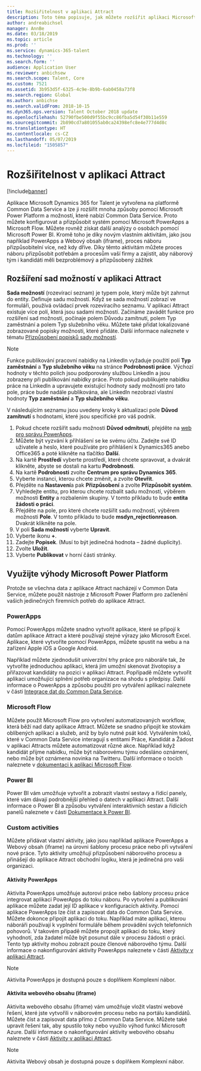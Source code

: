 ```yaml
---
title: Rozšiřitelnost v aplikaci Attract
description: Toto téma popisuje, jak můžete rozšířit aplikaci Microsoft Dynamics 365 for Talent - Attract pomocí Microsoft Power Platform.
author: andreabichsel
manager: AnnBe
ms.date: 03/18/2019
ms.topic: article
ms.prod: ''
ms.service: dynamics-365-talent
ms.technology: ''
ms.search.form: ''
audience: Application User
ms.reviewer: anbichsew
ms.search.scope: Talent, Core
ms.custom: 7521
ms.assetid: 3b953d5f-6325-4c9e-8b9b-6ab0458a73f8
ms.search.region: Global
ms.author: anbichse
ms.search.validFrom: 2018-10-15
ms.dyn365.ops.version: Talent October 2018 update
ms.openlocfilehash: 52790fbe500d9f55bc9cc86fba5d54f30b11e559
ms.sourcegitcommit: 2b890cd7a801055ab0ca24398efc8e4e777d4d8c
ms.translationtype: HT
ms.contentlocale: cs-CZ
ms.lasthandoff: 05/07/2019
ms.locfileid: "1505857"
---
```

# <a name="extensibility-in-attract"></a>Rozšiřitelnost v aplikaci Attract

[!include[banner](../includes/banner.md)]

Aplikace Microsoft Dynamics 365 for Talent je vytvořena na platformě Common Data Service a lze ji rozšířit mnoha způsoby pomocí Microsoft Power Platform a možností, které nabízí Common Data Service. Proto můžete konfigurovat a přizpůsobit systém pomocí Microsoft PowerApps a Microsoft Flow. Můžete rovněž získat další analýzy o osobách pomocí Microsoft Power BI. Kromě toho je díky novým vlastním aktivitám, jako jsou například PowerApps a Webový obsah (iframe), proces náboru přizpůsobitelní více, než kdy dříve. Díky těmto aktivitám můžete proces náboru přizpůsobit potřebám a procesům vaší firmy a zajistit, aby náborový tým i kandidáti měli bezproblémový a přizpůsobený zážitek

## <a name="extending-option-sets-in-attract"></a>Rozšíření sad možností v aplikaci Attract

**Sada možností** (rozevírací seznam) je typem pole, který může být zahrnut do entity. Definuje sadu možností. Když se sada možností zobrazí ve formuláři, používá ovládací prvek rozevíracího seznamu.  V aplikaci Attract existuje více polí, která jsou sadami možností.  Začínáme zavádět funkce pro rozšíření sad možností, počínaje polem Důvodu zamítnutí, polem Typ zaměstnání a polem Typ služebního věku.   Můžete také přidat lokalizované zobrazované popisky možnosti, které přidáte. Další informace naleznete v tématu [Přizpůsobení popisků sady možností](https://docs.microsoft.com/en-us/powerapps/developer/common-data-service/customize-labels-support-multiple-languages).

> [!NOTE]
> Funkce publikování pracovní nabídky na LinkedIn vyžaduje použití polí **Typ zaměstnání** a **Typ služebního věku** na stránce **Podrobnosti práce**. Výchozí hodnoty v těchto polích jsou podporovány službou LinkedIn a jsou zobrazeny při publikování nabídky práce. Proto pokud publikujete nabídku práce na LinkedIn a upravujete existující hodnoty sady možností pro tato pole, práce bude nadále publikována, ale LinkedIn nezobrazí vlastní hodnoty **Typ zaměstnání** a **Typ služebního věku**.  

V následujícím seznamu jsou uvedeny kroky k aktualizaci pole **Důvod zamítnutí** s hodnotami, které jsou specifické pro váš podnik.  

1. Pokud chcete rozšířit sadu možnosti **Důvod odmítnutí**, přejděte na [web pro správu PowerApps](https://admin.powerapps.com).
2. Můžete být vyzvání k přihlášení se ke svému účtu. Zadejte své ID uživatele a heslo, které používáte pro přihlášení k Dynamics365 anebo Office365 a poté klikněte na tlačítko **Další**.
3. Na kartě **Prostředí** vyberte prostředí, které chcete spravovat, a dvakrát klikněte, abyste se dostali na kartu **Podrobnosti**.
4. Na kartě **Podrobnosti** zvolte **Centrum pro správu Dynamics 365**.
5. Vyberte instanci, kterou chcete změnit, a zvolte **Otevřít**.
6. Přejděte na **Nastavení**a pak **Přizpůsobení** a zvolte **Přizpůsobit systém**.
7. Vyhledejte entitu, pro kterou chcete rozbalit sadu možností, výběrem možnosti **Entity** a rozbalením skupiny. V tomto příkladu to bude **entita žádosti o práci**.
8. Přejděte na pole, pro které chcete rozšířit sadu možností, výběrem možnosti **Pole**. V tomto příkladu to bude **msdyn_rejectionreason**. Dvakrát klikněte na pole.
9. V poli **Sada možností** vyberte **Upravit**.
10. Vyberte ikonu **+**.
11. Zadejte **Popisek**.  (Musí to být jedinečná hodnota – žádné duplicity).
12. Zvolte **Uložit**.
13. Vyberte **Publikovat** v horní části stránky.

## <a name="take-advantage-of-the-microsoft-power-platform"></a>Využijte výhody Microsoft Power Platform 

Protože se všechna data z aplikace Attract nacházejí v Common Data Service, můžete použít nástroje z Microsoft Power Platform pro začlenění vašich jedinečných firemních potřeb do aplikace Attract.

### <a name="powerapps"></a>PowerApps

Pomocí PowerApps můžete snadno vytvořit aplikace, které se připojí k datům aplikace Attract a které používají stejné výrazy jako Microsoft Excel. Aplikace, které vytvoříte pomocí PowerApps, můžete spustit na webu a na zařízení Apple iOS a Google Android.

Například můžete zjednodušit univerzitní trhy práce pro náboráře tak, že vytvoříte jednoduchou aplikaci, která jim umožní skenovat životopisy a přiřazovat kandidáty na pozici v aplikaci Attract. Popřípadě můžete vytvořit aplikaci umožňující splnění potřeb organizace na shodu s předpisy. Další informace o PowerApps a způsobu použití pro vytváření aplikací naleznete v části [Integrace dat do Common Data Service](https://docs.microsoft.com/en-us/powerapps).

### <a name="microsoft-flow"></a>Microsoft Flow 

Můžete použít Microsoft Flow pro vytvoření automatizovaných workflow, která běží nad daty aplikace Attract. Můžete se snadno připojit ke stovkám oblíbených aplikací a služeb, aniž by bylo nutné psát kód. Vytvářením toků, které v Common Data Service interagují s entitami Práce, Kandidát a Žádost v aplikaci Attracts můžete automatizovat různé akce. Například když kandidát přijme nabídku, může být náborovému týmu odesláno oznámení, nebo může být oznámena novinka na Twitteru. Další informace o tocích naleznete v [dokumentaci k aplikaci Microsoft Flow](https://docs.microsoft.com/en-us/flow/).

### <a name="power-bi"></a>Power BI

Power BI vám umožňuje vytvořit a zobrazit vlastní sestavy a řídicí panely, které vám dávají podrobnější přehled o datech v aplikaci Attract. Další informace o Power BI a způsobu vytváření interaktivních sestav a řídicích panelů naleznete v části [Dokumentace k Power BI](https://docs.microsoft.com/en-us/power-bi/).

### <a name="custom-activities"></a>Custom activities 

Můžete přidávat vlastní aktivity, jako jsou například aplikace PowerApps a Webový obsah (iframe) na úrovni šablony procesu práce nebo při vytváření nové práce. Tyto aktivity umožňují přizpůsobení náborového procesu a přinášejí do aplikace Attract obchodní logiku, která je jedinečná pro vaši organizaci.

#### <a name="powerapps-activity"></a>Aktivity PowerApps 

Aktivita PowerApps umožňuje autorovi práce nebo šablony procesu práce integrovat aplikaci PowerApps do toku náboru. Po vytvoření a publikování aplikace můžete zadat její ID aplikace v konfiguracích aktivity. Pomocí aplikace PowerApps lze číst a zapisovat data do Common Data Service. Můžete dokonce připojit aplikaci do toku. Například máte aplikaci, kterou náboráři používají k vyplnění formuláře během provádění svých telefonních pohovorů. V takovém případě můžete propojit aplikaci do toku, který vyhodnotí, zda žadatel může být posunut dále v procesu žádosti o práci. Tento typ aktivity mohou zobrazit pouze členové náborového týmu. Další informace o nakonfigurování aktivity PowerApps naleznete v části [Aktivity v aplikaci Attract](./activities-attract.md).

> [!NOTE]
> Aktivita PowerApps je dostupná pouze s doplňkem Komplexní nábor.

#### <a name="web-content-iframe-activity"></a>Aktivita webového obsahu (iframe)

Aktivita webového obsahu (iframe) vám umožňuje vložit vlastní webové řešení, které jste vytvořili v náborovém procesu nebo na portálu kandidátů. Můžete číst a zapisovat data přímo z Common Data Service. Můžete také upravit řešení tak, aby spustilo toky nebo využilo výhod funkcí Microsoft Azure. Další informace o nakonfigurování aktivity webového obsahu naleznete v části [Aktivity v aplikaci Attract](./activities-attract.md).

> [!NOTE]
> Aktivita Webový obsah je dostupná pouze s doplňkem Komplexní nábor.
